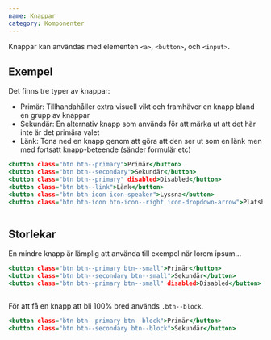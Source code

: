 ```yaml
---
name: Knappar
category: Komponenter
---
```


Knappar kan användas med elementen `<a>`, `<button>`, och `<input>`.

## Exempel

Det finns tre typer av knappar:

- Primär: Tillhandahåller extra visuell vikt och framhäver en knapp bland en grupp av knappar
- Sekundär: En alternativ knapp som används för att märka ut att det här inte är det primära valet
- Länk: Tona ned en knapp genom att göra att den ser ut som en länk men med fortsatt knapp-beteende (sänder formulär etc)

```types.html
<button class="btn btn--primary">Primär</button>
<button class="btn btn--secondary">Sekundär</button>
<button class="btn btn--primary" disabled>Disabled</button>
<button class="btn btn--link">Länk</button>
<button class="btn btn-icon icon-speaker">Lyssna</button>
<button class="btn btn-icon btn-icon--right icon-dropdown-arrow">Platshållare</button>
```
```types:well/padded.css hidden
```

## Storlekar
En mindre knapp är lämplig att använda till exempel när lorem ipsum...

```small.html
<button class="btn btn--primary btn--small">Primär</button>
<button class="btn btn--secondary btn--small">Sekundär</button>
<button class="btn btn--primary btn--small" disabled>Disabled</button>
```
```small:well/padded.css hidden
```

För att få en knapp att bli 100% bred används `.btn--block`.
```block.html
<button class="btn btn--primary btn--block">Primär</button>
<button class="btn btn--secondary btn--block">Sekundär</button>
```
```block:well/padded.css hidden
```
